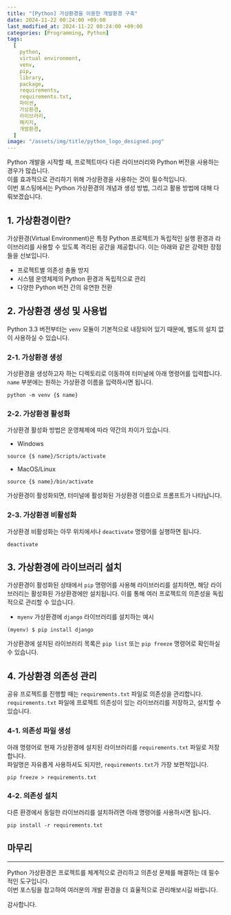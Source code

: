 ```yaml
---
title: "[Python] 가상환경을 이용한 개발환경 구축"
date: 2024-11-22 00:24:00 +09:00
last_modified_at: 2024-11-22 00:24:00 +09:00
categories: [Programming, Python]
tags:
  [
    python,
    virtual environment,
    venv,
    pip,
    library,
    package,
    requirements,
    requirements.txt,
    파이썬,
    가상환경,
    라이브러리,
    패키지,
    개발환경,
  ]
image: "/assets/img/title/python_logo_designed.png"
---
```


Python 개발을 시작할 때, 프로젝트마다 다른 라이브러리와 Python 버전을 사용하는 경우가 많습니다.  
이를 효과적으로 관리하기 위해 가상환경을 사용하는 것이 필수적입니다.  
이번 포스팅에서는 Python 가상환경의 개념과 생성 방법, 그리고 활용 방법에 대해 다뤄보겠습니다.  

## 1. 가상환경이란?
가상환경(Virtual Environment)은 특정 Python 프로젝트가 독립적인 실행 환경과 라이브러리를 사용할 수 있도록 격리된 공간을 제공합니다. 
이는 아래와 같은 강력한 장점들을 선보입니다.  
* 프로젝트별 의존성 충돌 방지
* 시스템 운영체제의 Python 환경과 독립적으로 관리
* 다양한 Python 버전 간의 유연한 전환

## 2. 가상환경 생성 및 사용법
Python 3.3 버전부터는 `venv` 모듈이 기본적으로 내장되어 있기 때문에, 별도의 설치 없이 사용하실 수 있습니다.  

### 2-1. 가상환경 생성
가상환경을 생성하고자 하는 디렉토리로 이동하여 터미널에 아래 명령어를 입력합니다.  
`name` 부분에는 원하는 가상환경 이름을 입력하시면 됩니다.  
```shell
python -m venv {$ name}
```

### 2-2. 가상환경 활성화
가상환경 활성화 방법은 운영체제에 따라 약간의 차이가 있습니다.  

* Windows
```shell
source {$ name}/Scripts/activate
```

* MacOS/Linux
```shell
source {$ name}/bin/activate
```

가상환경이 활성화되면, 터미널에 활성화된 가상환경 이름으로 프롬프트가 나타납니다.  

### 2-3. 가상환경 비활성화
가상환경 비활성화는 아무 위치에서나 `deactivate` 명령어를 실행하면 됩니다.  
```shell
deactivate
```

## 3. 가상환경에 라이브러리 설치
가상환경이 활성화된 상태에서 `pip` 명령어를 사용해 라이브러리를 설치하면, 해당 라이브러리는 활성화된 가상환경에만 설치됩니다. 
이를 통해 여러 프로젝트의 의존성을 독립적으로 관리할 수 있습니다.  

* `myenv` 가상환경에 `django` 라이브러리를 설치하는 예시  
```shell
(myenv) $ pip install django
```

가상환경에 설치된 라이브러리 목록은 `pip list` 또는 `pip freeze` 명령어로 확인하실 수 있습니다.  

## 4. 가상환경 의존성 관리
공유 프로젝트를 진행할 때는 `requirements.txt` 파일로 의존성을 관리합니다.  
`requirements.txt` 파일에 프로젝트 의존성이 있는 라이브러리를 저장하고, 설치할 수 있습니다.  

### 4-1. 의존성 파일 생성
아래 명령어로 현재 가상환경에 설치된 라이브러리를 `requirements.txt` 파일로 저장합니다.  
파일명은 자유롭게 사용하셔도 되지만, `requirements.txt`가 가장 보편적입니다.  
```shell
pip freeze > requirements.txt
```

### 4-2. 의존성 설치
다른 환경에서 동일한 라이브러리를 설치하려면 아래 명령어를 사용하시면 됩니다.  
```shell
pip install -r requirements.txt
```

## 마무리
---
Python 가상환경은 프로젝트를 체계적으로 관리하고 의존성 문제를 해결하는 데 필수적인 도구입니다.  
이번 포스팅을 참고하여 여러분의 개발 환경을 더 효율적으로 관리해보시길 바랍니다.  

감사합니다.  
